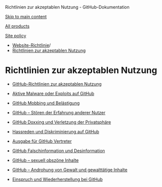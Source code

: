 Richtlinien zur akzeptablen Nutzung - GitHub-Dokumentation

[Skip to main content](#main-content)

[All products](/de)

[Site policy](/site-policy)

* [Website-Richtlinie](/de/site-policy)/
* [Richtlinien zur akzeptablen Nutzung](/de/site-policy/acceptable-use-policies)

Richtlinien zur akzeptablen Nutzung
==========

* [GitHub-Richtlinien zur akzeptablen Nutzung](/de/site-policy/acceptable-use-policies/github-acceptable-use-policies)

* [Aktive Malware oder Exploits auf GitHub](/de/site-policy/acceptable-use-policies/github-active-malware-or-exploits)

* [GitHub Mobbing und Belästigung](/de/site-policy/acceptable-use-policies/github-bullying-and-harassment)

* [GitHub – Stören der Erfahrung anderer Nutzer](/de/site-policy/acceptable-use-policies/github-disrupting-the-experience-of-other-users)

* [GitHub Doxxing und Verletzung der Privatsphäre](/de/site-policy/acceptable-use-policies/github-doxxing-and-invasion-of-privacy)

* [Hassreden und Diskriminierung auf GitHub](/de/site-policy/acceptable-use-policies/github-hate-speech-and-discrimination)

* [Ausgabe für GitHub Vertreter](/de/site-policy/acceptable-use-policies/github-impersonation)

* [GitHub Falschinformation und Desinformation](/de/site-policy/acceptable-use-policies/github-misinformation-and-disinformation)

* [GitHub – sexuell obszöne Inhalte](/de/site-policy/acceptable-use-policies/github-sexually-obscene-content)

* [GitHub – Androhung von Gewalt und gewalttätige Inhalte](/de/site-policy/acceptable-use-policies/github-threats-of-violence-and-gratuitously-violent-content)

* [Einspruch und Wiederherstellung bei GitHub](/de/site-policy/acceptable-use-policies/github-appeal-and-reinstatement)
